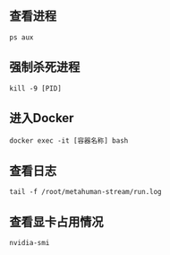 ## 查看进程
```
ps aux
```
## 强制杀死进程
```
kill -9 [PID]
```
## 进入Docker
```
docker exec -it [容器名称] bash
```
## 查看日志
```
tail -f /root/metahuman-stream/run.log
```
## 查看显卡占用情况

```
nvidia-smi
```
